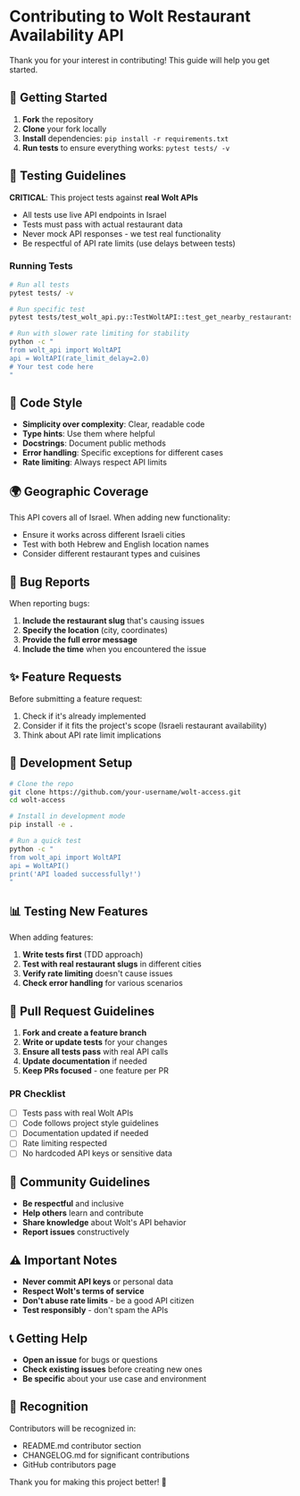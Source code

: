 # Contributing to Wolt Restaurant Availability API

Thank you for your interest in contributing! This guide will help you get started.

## 🚀 Getting Started

1. **Fork** the repository
2. **Clone** your fork locally
3. **Install** dependencies: `pip install -r requirements.txt`
4. **Run tests** to ensure everything works: `pytest tests/ -v`

## 🧪 Testing Guidelines

**CRITICAL**: This project tests against **real Wolt APIs**

- All tests use live API endpoints in Israel
- Tests must pass with actual restaurant data
- Never mock API responses - we test real functionality
- Be respectful of API rate limits (use delays between tests)

### Running Tests

```bash
# Run all tests
pytest tests/ -v

# Run specific test
pytest tests/test_wolt_api.py::TestWoltAPI::test_get_nearby_restaurants_tel_aviv -v

# Run with slower rate limiting for stability
python -c "
from wolt_api import WoltAPI
api = WoltAPI(rate_limit_delay=2.0)
# Your test code here
"
```

## 📝 Code Style

- **Simplicity over complexity**: Clear, readable code
- **Type hints**: Use them where helpful
- **Docstrings**: Document public methods
- **Error handling**: Specific exceptions for different cases
- **Rate limiting**: Always respect API limits

## 🌍 Geographic Coverage

This API covers all of Israel. When adding new functionality:

- Ensure it works across different Israeli cities
- Test with both Hebrew and English location names
- Consider different restaurant types and cuisines

## 🐛 Bug Reports

When reporting bugs:

1. **Include the restaurant slug** that's causing issues
2. **Specify the location** (city, coordinates)
3. **Provide the full error message**
4. **Include the time** when you encountered the issue

## ✨ Feature Requests

Before submitting a feature request:

1. Check if it's already implemented
2. Consider if it fits the project's scope (Israeli restaurant availability)
3. Think about API rate limit implications

## 🔧 Development Setup

```bash
# Clone the repo
git clone https://github.com/your-username/wolt-access.git
cd wolt-access

# Install in development mode
pip install -e .

# Run a quick test
python -c "
from wolt_api import WoltAPI
api = WoltAPI()
print('API loaded successfully!')
"
```

## 📊 Testing New Features

When adding features:

1. **Write tests first** (TDD approach)
2. **Test with real restaurant slugs** in different cities
3. **Verify rate limiting** doesn't cause issues
4. **Check error handling** for various scenarios

## 🎯 Pull Request Guidelines

1. **Fork and create a feature branch**
2. **Write or update tests** for your changes
3. **Ensure all tests pass** with real API calls
4. **Update documentation** if needed
5. **Keep PRs focused** - one feature per PR

### PR Checklist

- [ ] Tests pass with real Wolt APIs
- [ ] Code follows project style guidelines
- [ ] Documentation updated if needed
- [ ] Rate limiting respected
- [ ] No hardcoded API keys or sensitive data

## 🤝 Community Guidelines

- **Be respectful** and inclusive
- **Help others** learn and contribute
- **Share knowledge** about Wolt's API behavior
- **Report issues** constructively

## ⚠️ Important Notes

- **Never commit API keys** or personal data
- **Respect Wolt's terms of service**
- **Don't abuse rate limits** - be a good API citizen
- **Test responsibly** - don't spam the APIs

## 📞 Getting Help

- **Open an issue** for bugs or questions
- **Check existing issues** before creating new ones
- **Be specific** about your use case and environment

## 🙏 Recognition

Contributors will be recognized in:
- README.md contributor section
- CHANGELOG.md for significant contributions
- GitHub contributors page

Thank you for making this project better! 🎉